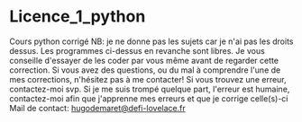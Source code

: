 # Licence_1_python
Cours python corrigé
NB: je ne donne pas les sujets car je n'ai pas les droits dessus. Les programmes ci-dessus en revanche sont libres.
Je vous conseille d'essayer de les coder par vous même avant de regarder cette correction.
Si vous avez des questions, ou du mal à comprendre l'une de mes corrections, n'hésitez pas à me contacter! 
Si vous trouvez une erreur, contactez-moi svp. Si je me suis trompé quelque part, l'erreur est humaine, contactez-moi afin que j'apprenne mes erreurs et que je corrige celle(s)-ci
Mail de contact: hugodemaret@defi-lovelace.fr
